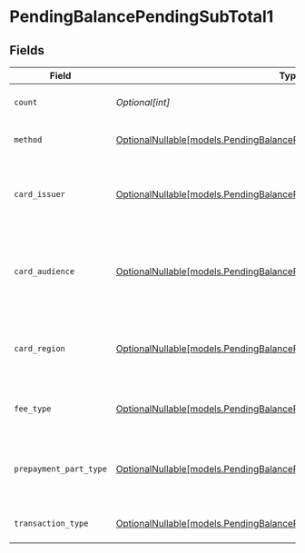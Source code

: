 # PendingBalancePendingSubTotal1


## Fields

| Field                                                                                                                                      | Type                                                                                                                                       | Required                                                                                                                                   | Description                                                                                                                                | Example                                                                                                                                    |
| ------------------------------------------------------------------------------------------------------------------------------------------ | ------------------------------------------------------------------------------------------------------------------------------------------ | ------------------------------------------------------------------------------------------------------------------------------------------ | ------------------------------------------------------------------------------------------------------------------------------------------ | ------------------------------------------------------------------------------------------------------------------------------------------ |
| `count`                                                                                                                                    | *Optional[int]*                                                                                                                            | :heavy_minus_sign:                                                                                                                         | Number of transactions of this type                                                                                                        | 50                                                                                                                                         |
| `method`                                                                                                                                   | [OptionalNullable[models.PendingBalancePendingSubTotalMethod1]](../models/pendingbalancependingsubtotalmethod1.md)                         | :heavy_minus_sign:                                                                                                                         | Payment type of the transactions                                                                                                           | creditcard                                                                                                                                 |
| `card_issuer`                                                                                                                              | [OptionalNullable[models.PendingBalancePendingSubTotalCardIssuer1]](../models/pendingbalancependingsubtotalcardissuer1.md)                 | :heavy_minus_sign:                                                                                                                         | In case of payments transactions with card, the card issuer will be available                                                              | amex                                                                                                                                       |
| `card_audience`                                                                                                                            | [OptionalNullable[models.PendingBalancePendingSubTotalCardAudience1]](../models/pendingbalancependingsubtotalcardaudience1.md)             | :heavy_minus_sign:                                                                                                                         | In case of payments trnsactions with card, the card audience will be available.                                                            | other                                                                                                                                      |
| `card_region`                                                                                                                              | [OptionalNullable[models.PendingBalancePendingSubTotalCardRegion1]](../models/pendingbalancependingsubtotalcardregion1.md)                 | :heavy_minus_sign:                                                                                                                         | In case of payments transactions with card, the card region will be available.                                                             | domestic                                                                                                                                   |
| `fee_type`                                                                                                                                 | [OptionalNullable[models.PendingBalancePendingSubTotalFeeType1]](../models/pendingbalancependingsubtotalfeetype1.md)                       | :heavy_minus_sign:                                                                                                                         | Present when the transaction represents a fee.                                                                                             | payment-fee                                                                                                                                |
| `prepayment_part_type`                                                                                                                     | [OptionalNullable[models.PendingBalancePendingSubTotalPrepaymentPartType1]](../models/pendingbalancependingsubtotalprepaymentparttype1.md) | :heavy_minus_sign:                                                                                                                         | Prepayment part: fee itself, reimbursement, discount, VAT or rounding compensation.                                                        | fee                                                                                                                                        |
| `transaction_type`                                                                                                                         | [OptionalNullable[models.PendingBalancePendingSubTotalTransactionType1]](../models/pendingbalancependingsubtotaltransactiontype1.md)       | :heavy_minus_sign:                                                                                                                         | Represents the transaction type                                                                                                            | payment                                                                                                                                    |